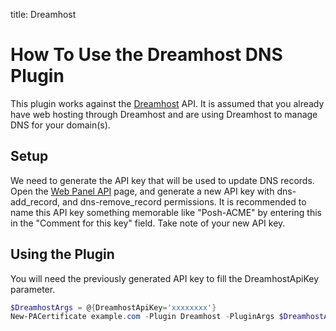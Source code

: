 title: Dreamhost

# How To Use the Dreamhost DNS Plugin

This plugin works against the [Dreamhost](https://www.dreamhost.com/) API. It is assumed that you already have web hosting through Dreamhost and are using Dreamhost to manage DNS for your domain(s).

## Setup

We need to generate the API key that will be used to update DNS records. Open the [Web Panel API](https://panel.dreamhost.com/index.cgi) page, and generate a new API key with dns-add_record, and dns-remove_record permissions. It is recommended to name this API key something memorable like "Posh-ACME" by entering this in the "Comment for this key" field. Take note of your new API key.

## Using the Plugin

You will need the previously generated API key to fill the DreamhostApiKey parameter.

```powershell
$DreamhostArgs = @{DreamhostApiKey='xxxxxxxx'}
New-PACertificate example.com -Plugin Dreamhost -PluginArgs $DreamhostArgs
```
